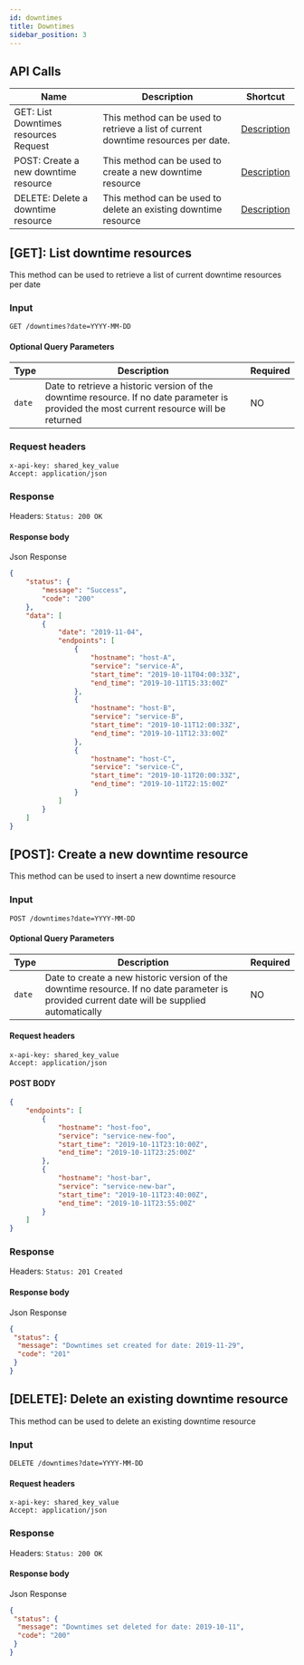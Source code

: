 ```yaml
---
id: downtimes
title: Downtimes
sidebar_position: 3
---
```


## API Calls

| Name                                    | Description                                                                       | Shortcut           |
| --------------------------------------- | --------------------------------------------------------------------------------- | ------------------ |
| GET: List Downtimes resources Request   | This method can be used to retrieve a list of current downtime resources per date.         | [ Description](#1) |
| POST: Create a new downtime resource    | This method can be used to create a new downtime resource                         | [ Description](#2) |
| DELETE: Delete a downtime resource      | This method can be used to delete an existing downtime resource                   | [ Description](#3) |

<a id='1'></a>

## [GET]: List downtime resources

This method can be used to retrieve a list of current downtime resources per date

### Input

```
GET /downtimes?date=YYYY-MM-DD
```

#### Optional Query Parameters

| Type   | Description | Required |
| ------ | ----------- | -------- | 
| `date` | Date to retrieve a historic version of the downtime resource. If no date parameter is provided the most current resource will be returned | NO       |

### Request headers

```
x-api-key: shared_key_value
Accept: application/json
```

### Response

Headers: `Status: 200 OK`

#### Response body

Json Response

```json
{
    "status": {
        "message": "Success",
        "code": "200"
    },
    "data": [
        {
            "date": "2019-11-04",
            "endpoints": [
                {
                    "hostname": "host-A",
                    "service": "service-A",
                    "start_time": "2019-10-11T04:00:33Z",
                    "end_time": "2019-10-11T15:33:00Z"
                },
                {
                    "hostname": "host-B",
                    "service": "service-B",
                    "start_time": "2019-10-11T12:00:33Z",
                    "end_time": "2019-10-11T12:33:00Z"
                },
                {
                    "hostname": "host-C",
                    "service": "service-C",
                    "start_time": "2019-10-11T20:00:33Z",
                    "end_time": "2019-10-11T22:15:00Z"
                }
            ]
        }
    ]
}
```



<a id='2'></a>

## [POST]: Create a new downtime resource

This method can be used to insert a new downtime resource

### Input

```
POST /downtimes?date=YYYY-MM-DD
```

#### Optional Query Parameters

| Type   | Description                                                                                                                                  | Required |
| ------ | -------------------------------------------------------------------------------------------------------------------------------------------- | -------- |
| `date` | Date to create a new historic version of the downtime resource. If no date parameter is provided current date will be supplied automatically | NO       |

#### Request headers

```
x-api-key: shared_key_value
Accept: application/json
```

#### POST BODY

```json
{
    "endpoints": [
        {
            "hostname": "host-foo",
            "service": "service-new-foo",
            "start_time": "2019-10-11T23:10:00Z",
            "end_time": "2019-10-11T23:25:00Z"
        },
        {
            "hostname": "host-bar",
            "service": "service-new-bar",
            "start_time": "2019-10-11T23:40:00Z",
            "end_time": "2019-10-11T23:55:00Z"
        }
    ]
}
```

### Response

Headers: `Status: 201 Created`

#### Response body

Json Response

```json
{
 "status": {
  "message": "Downtimes set created for date: 2019-11-29",
  "code": "201"
 }
}
```

<a id='3'></a>

## [DELETE]: Delete an existing downtime resource

This method can be used to delete an existing downtime resource

### Input

```
DELETE /downtimes?date=YYYY-MM-DD
```

#### Request headers

```
x-api-key: shared_key_value
Accept: application/json
```

### Response

Headers: `Status: 200 OK`

#### Response body

Json Response

```json
{
 "status": {
  "message": "Downtimes set deleted for date: 2019-10-11",
  "code": "200"
 }
}
```
